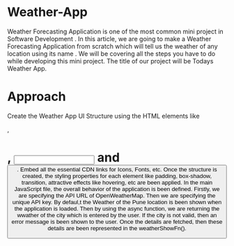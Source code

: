 # Weather-App
Weather Forecasting Application is one of the most common mini project in Software Development . In this article, we are going to make a Weather Forecasting Application from scratch which will tell us the weather of any location using its name . We will be covering all the steps you have to do while developing this mini project. The title of our project will be Todays Weather App.
# Approach
Create the Weather App UI Structure using the HTML elements like <div>, <h1>, <input> and <button>. Embed all the essential CDN links for Icons, Fonts, etc.
Once the structure is created, the styling properties for each element like padding, box-shadow, transition, attractive effects like hovering, etc are been applied.
In the main JavaScript file, the overall behavior of the application is been defined.
Firstly, we are specifying the API URL of OpenWeatherMap. Then we are specifying the unique API key. By defaul,t the Weather of the Pune location is been shown when the application is loaded.
Then by using the async function, we are returning the wwather of the city which is entered by the user. If the city is not valid, then an error message is been shown to the user.
Once the details are fetched, then these details are been represented in the weatherShowFn().
